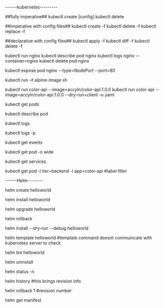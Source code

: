 ------kubernetes---------

##fully imperative##
kubectl create <resource> [config]
kubectl delete <resource>

##imperative with config files##
kubectl create -f <filename>
kubectl delete -f <filename>
kubectl replace -f <filename>

##declarative with config files##
kubectl apply -f <filename>
kubectl diff -f <filename>
kubectl delete -f <filename>

kubectl run nginx
kubectl describe pod nginx
kubectl logs nginx --container=nginx
kubectl delete pod nginx

kubectl expose pod nginx --type=NodePort --port=80

kubectl run -it alpine-image sh

kubectl run color-api --image=accyln/color-api:1.0.0
kubectl run color-api --image=accyln/color-api:1.0.0 --dry-run=client -o yaml 

kubectl get pods

kubectl describe pod <podname>

kubectl logs <podname>

kubectl logs <podname> -p

kubectl get events

kubectl get pod <podname> -o wide

kubectl get services

kubectl get pod -l tier=backend -l app=color-api #label filter







------Helm--------

helm create helloworld

helm install <releaseName> helloworld

helm upgrade <releaseName> helloworld

helm rollback <releaseName> <revisionNumber>

helm install <releaseName> --dry-run --debug helloworld

helm template helloworld   #template command doesnt communicate with kubernetes server to check

helm lint helloworld

helm uninstall <releaseName>


helm status <releaseName> -n <namespace>

helm history <releaseName>  #this brings revision info

helm rollback <releaseName> 1  #revision number

helm get manifest <releaseName>
